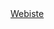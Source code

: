 <!DOCTYPE html>
<html>
  <head>
    <title>
      Hello
    </title>
  </head>
  <body>
    <a href= "website/index.html">Webiste</a>
  </body>
</html>
